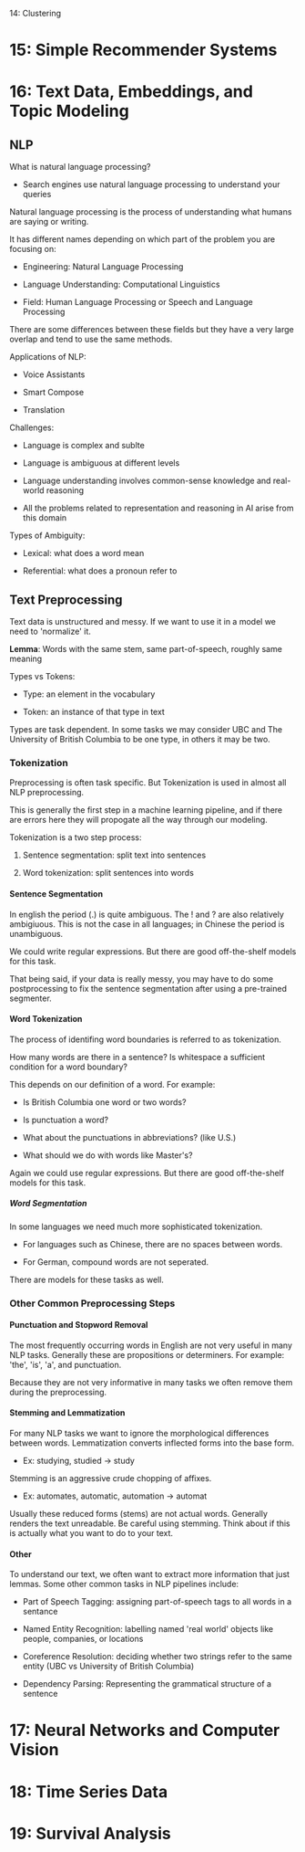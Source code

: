 14: Clustering

# 15: Simple Recommender Systems

# 16: Text Data, Embeddings, and Topic Modeling

## NLP

What is natural language processing?

- Search engines use natural language processing to understand your queries

Natural language processing is the process of understanding what humans are saying or writing.

It has different names depending on which part of the problem you are focusing on:

- Engineering: Natural Language Processing

- Language Understanding: Computational Linguistics

- Field: Human Language Processing or Speech and Language Processing

There are some differences between these fields but they have a very large overlap and tend to use the same methods.

Applications of NLP:

- Voice Assistants

- Smart Compose

- Translation

Challenges:

- Language is complex and sublte

- Language is ambiguous at different levels

- Language understanding involves common-sense knowledge and real-world reasoning

- All the problems related to representation and reasoning in AI arise from this domain

Types of Ambiguity:

- Lexical: what does a word mean

- Referential: what does a pronoun refer to

## Text Preprocessing

Text data is unstructured and messy. If we want to use it in a model we need to 'normalize' it.

**Lemma**: Words with the same stem, same part-of-speech, roughly same meaning

Types vs Tokens:

- Type: an element in the vocabulary

- Token: an instance of that type in text

Types are task dependent. In some tasks we may consider UBC and The University of British Columbia to be one type, in others it may be two.

### Tokenization

Preprocessing is often task specific. But Tokenization is used in almost all NLP preprocessing.

This is generally the first step in a machine learning pipeline, and if there are errors here they will propogate all the way through our modeling.

Tokenization is a two step process:

1. Sentence segmentation: split text into sentences

2. Word tokenization: split sentences into words

#### Sentence Segmentation

In english the period (.) is quite ambiguous. The ! and ? are also relatively ambigiuous. This is not the case in all languages; in Chinese the period is unambiguous.

We could write regular expressions. But there are good off-the-shelf models for this task.

That being said, if your data is really messy, you may have to do some postprocessing to fix the sentence segmentation after using a pre-trained segmenter.

#### Word Tokenization

The process of identifing word boundaries is referred to as tokenization.

How many words are there in a sentence? Is whitespace a sufficient condition for a word boundary?

This depends on our definition of a word. For example:

- Is British Columbia one word or two words?

- Is punctuation a word?

- What about the punctuations in abbreviations? (like U.S.)

- What should we do with words like Master's?

Again we could use regular expressions. But there are good off-the-shelf models for this task.

##### Word Segmentation

In some languages we need much more sophisticated tokenization.

- For languages such as Chinese, there are no spaces between words.

- For German, compound words are not seperated.

There are models for these tasks as well.

### Other Common Preprocessing Steps

#### Punctuation and Stopword Removal

The most frequently occurring words in English are not very useful in many NLP tasks. Generally these are propositions or determiners. For example: 'the', 'is', 'a', and punctuation.

Because they are not very informative in many tasks we often remove them during the preprocessing.

#### Stemming and Lemmatization

For many NLP tasks we want to ignore the morphological differences between words. Lemmatization converts inflected forms into the base form.

- Ex: studying, studied -> study

Stemming is an aggressive crude chopping of affixes.

- Ex: automates, automatic, automation -> automat

Usually these reduced forms (stems) are not actual words. Generally renders the text unreadable. Be careful using stemming. Think about if this is actually what you want to do to your text.

#### Other

To understand our text, we often want to extract more information that just lemmas. Some other common tasks in NLP pipelines include:

- Part of Speech Tagging: assigning part-of-speech tags to all words in a sentance

- Named Entity Recognition: labelling named 'real world' objects like people, companies, or locations

- Coreference Resolution: deciding whether two strings refer to the same entity (UBC vs University of British Columbia)

- Dependency Parsing: Representing the grammatical structure of a sentence

# 17: Neural Networks and Computer Vision

# 18: Time Series Data

# 19: Survival Analysis
